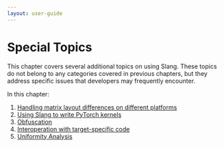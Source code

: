 ```yaml
---
layout: user-guide
---
```


Special Topics
============================

This chapter covers several additional topics on using Slang. These topics do not belong to any categories covered in previous chapters, but they address specific issues that developers may frequently encounter.

In this chapter:
1. [Handling matrix layout differences on different platforms](a1-01-matrix-layout.md)
2. [Using Slang to write PyTorch kernels](a1-02-slangpy.md)
3. [Obfuscation](a1-03-obfuscation.md)
4. [Interoperation with target-specific code](a1-04-interop.md)
5. [Uniformity Analysis](a1-05-uniformity.md)